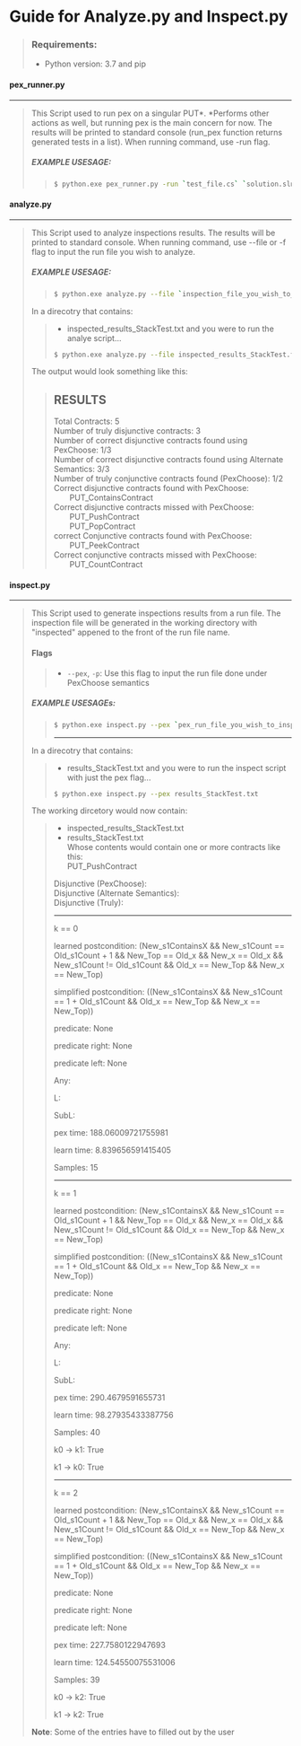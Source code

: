 # Guide for Analyze.py and Inspect.py

> ### Requirements:
> - Python version: 3.7 and pip

#### pex_runner.py
---
> This Script used to run pex on a singular PUT*.
> *Performs other actions as well, but running pex is the main concern for now.
> The results will be printed to standard console (run_pex function returns generated tests in a list).
> When running command, use -run flag.
> ##### EXAMPLE USESAGE:
>> ```sh
>> $ python.exe pex_runner.py -run `test_file.cs` `solution.sln` `assembly.dll`

#### analyze.py
---
> This Script used to analyze inspections results.
> The results will be printed to standard console.
> When running command, use --file or -f flag to input the run file you wish to analyze.
> ##### EXAMPLE USESAGE:
>> ```sh
>> $ python.exe analyze.py --file `inspection_file_you_wish_to_analyze.txt`
>> ```
> In a direcotry that contains:
>> - inspected_results_StackTest.txt
> and you were to run the analye script...
>> ```sh
>> $ python.exe analyze.py --file inspected_results_StackTest.txt
>> ```
> The output would look something like this:
>> RESULTS
>> ---
>> Total Contracts: 5 <br>
>> Number of truly disjunctive contracts: 3 <br>
>> Number of correct disjunctive contracts found using PexChoose: 1/3 <br>
>> Number of correct disjunctive contracts found using Alternate Semantics: 3/3 <br>
>> Number of truly conjunctive contracts found (PexChoose): 1/2 <br>
>> Correct disjunctive contracts found with PexChoose: <br>
>> &emsp;&emsp;PUT_ContainsContract <br>
>> Correct disjunctive contracts missed with PexChoose: <br>
>> &emsp;&emsp;PUT_PushContract <br>
>> &emsp;&emsp;PUT_PopContract <br>
>> correct Conjunctive contracts found with PexChoose: <br>
>> &emsp;&emsp;PUT_PeekContract <br>
>> Correct conjunctive contracts missed with PexChoose: <br>
>> &emsp;&emsp;PUT_CountContract

#### inspect.py
---
> This Script used to generate inspections results from a run file.
> The inspection file will be generated in the working directory with "inspected" appened to the front of the run file name.
> #### Flags
>> * `--pex`, `-p`: Use this flag to input the run file done under PexChoose semantics
> ##### EXAMPLE USESAGEs:
>> ```sh
>> $ python.exe inspect.py --pex `pex_run_file_you_wish_to_inspect.txt`
>> ```
>> ---
> In a direcotry that contains:
>> - results_StackTest.txt
> and you were to run the inspect script with just the pex flag...
>> ```sh
>> $ python.exe inspect.py --pex results_StackTest.txt
>> ```
> The working dircetory would now contain:
>> - inspected_results_StackTest.txt
>> - results_StackTest.txt <br>
> Whose contents would contain one or more contracts like this: <br>
>> PUT_PushContract
>>
>> Disjunctive (PexChoose): <br>
>> Disjunctive (Alternate Semantics): <br>
>> Disjunctive (Truly): <br>
>>
>> ---
>> k == 0
>>
>> learned postcondition: (New_s1ContainsX && New_s1Count == Old_s1Count + 1 && New_Top == Old_x && New_x == Old_x && New_s1Count != Old_s1Count && Old_x == New_Top && New_x == New_Top)
>>
>> simplified postcondition: ((New_s1ContainsX && New_s1Count == 1 + Old_s1Count && Old_x == New_Top && New_x == New_Top))
>>
>> predicate: None
>> 
>> predicate right: None
>> 
>> predicate left: None
>> 
>> Any:
>>
>> L:
>>
>> SubL:
>>
>> pex time: 188.06009721755981
>>
>> learn time: 8.839656591415405
>> 
>> Samples: 15
>>
>> ---
>> k == 1
>> 
>> learned postcondition: (New_s1ContainsX && New_s1Count == Old_s1Count + 1 && New_Top == Old_x && New_x == Old_x && New_s1Count != Old_s1Count && Old_x == New_Top && New_x == New_Top)
>>
>> simplified postcondition: ((New_s1ContainsX && New_s1Count == 1 + Old_s1Count && Old_x == New_Top && New_x == New_Top))
>>
>> predicate: None
>>
>> predicate right: None
>>
>> predicate left: None
>>
>> Any:
>>
>> L:
>>
>> SubL:
>>
>> pex time: 290.4679591655731
>>
>> learn time: 98.27935433387756
>>
>> Samples: 40
>>
>> k0 -> k1: True
>> 
>> k1 -> k0: True
>>
>> ---
>> k == 2
>>
>> learned postcondition: (New_s1ContainsX && New_s1Count == Old_s1Count + 1 && New_Top == Old_x && New_x == Old_x && New_s1Count != Old_s1Count && Old_x == New_Top && New_x == New_Top)
>>
>> simplified postcondition: ((New_s1ContainsX && New_s1Count == 1 + Old_s1Count && Old_x == New_Top && New_x == New_Top))
>> 
>> predicate: None
>>
>> predicate right: None
>> 
>> predicate left: None
>>
>> pex time: 227.7580122947693
>>
>> learn time: 124.54550075531006
>>
>> Samples: 39
>> 
>> k0 -> k2: True
>>
>> k1 -> k2: True
>
> <strong>Note</strong>: Some of the entries have to filled out by the user